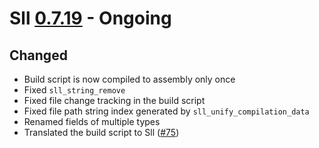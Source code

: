 # Sll [0.7.19] - Ongoing

## Changed

- Build script is now compiled to assembly only once
- Fixed `sll_string_remove`
- Fixed file change tracking in the build script
- Fixed file path string index generated by `sll_unify_compilation_data`
- Renamed fields of multiple types
- Translated the build script to Sll ([#75])

[0.7.19]: https://github.com/sl-lang/sll/compare/sll-v0.7.18...main
[#75]: https://github.com/sl-lang/sll/issues/75
